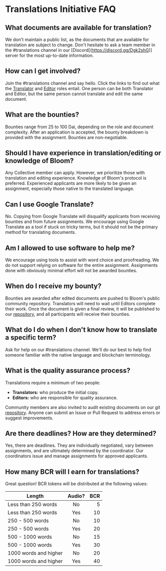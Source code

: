 # Translations Initiative FAQ

## What documents are available for translation?

We don't maintain a public list, as the documents that are available for translation are subject to change. Don't hesitate to ask a team member in the #translations channel in our [Discord[(https://discord.gg/Dgk2shG)] server for the most up-to-date information.

## How can I get involved?

Join the #translations channel and say hello. Click the links to find out what the [Translator](./translator-quick-start-guide.md) and [Editor](./editor-quick-start-guide.md) roles entail. One person can be both Translator and Editor, but the same person cannot translate and edit the same document.

## What are the bounties?

Bounties range from 25 to 100 Dai, depending on the role and document complexity. After an application is accepted, the bounty breakdown is provided with the assignment. Bounties are non-negotiable.

## Should I have experience in translation/editing or knowledge of Bloom?

Any Collective member can apply. However, we prioritize those with translation and editing experience. Knowledge of Bloom's protocol is preferred. Experienced applicants are more likely to be given an assignment, especially those native to the translated language.

## Can I use Google Translate?

No. Copying from Google Translate will disqualify applicants from receiving bounties and from future assignments. We encourage using Google Translate as a tool if stuck on tricky terms, but it should not be the primary method for translating documents.

## Am I allowed to use software to help me?

We encourage using tools to assist with word choice and proofreading. We do not support relying on software for the entire assignment. Assignments done with obviously minimal effort will not be awarded bounties.

## When do I receive my bounty?

Bounties are awarded after edited documents are pushed to Bloom's public community repository. Translators will need to wait until Editors complete their work. Once the document is given a final review, it will be published to our [repository](https://github.com/hellobloom/collective), and all participants will receive their bounties.

## What do I do when I don't know how to translate a specific term?

Ask for help on our #translations channel. We'll do our best to help find someone familiar with the native language and blockchain terminology.

## What is the quality assurance process?

Translations require a minimum of two people:

- **Translators:** who produce the initial copy.
- **Editors:** who are responsible for quality assurance.

Community members are also invited to audit existing documents on our git [repository](https://github.com/hellobloom/collective). Anyone can submit an Issue or Pull Request to address errors or suggest improvements.

## Are there deadlines? How are they determined?

Yes, there are deadlines. They are individually negotiated, vary between assignments, and are ultimately determined by the coordinator. Our coordinators issue and manage assignments for approved applicants.

## How many BCR will I earn for translations?

Great question! BCR tokens will be distributed at the following values:

| Length        | Audio?        | BCR   |
| ------------- |:-------------:| -----:|
| Less than 250 words    | No  | 5 |
| Less than 250 words    | Yes  | 10 |
| 250 - 500 words      | No    |   10 |
| 250 - 500 words      | Yes    |   20 |
| 500 - 1000 words | No     |    15 |
| 500 - 1000 words | Yes     |    30 |
| 1000 words and higher | No     |    20 |
| 1000 words and higher | Yes     |    40 |
